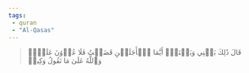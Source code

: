 ```yaml
---
tags: 
 - quran 
 - "Al-Qasas"
---
```


> قَالَ ذَٰلِكَ بَيۡنِي وَبَيۡنَكَۖ أَيَّمَا ٱلۡأَجَلَيۡنِ قَضَيۡتُ فَلَا عُدۡوَٰنَ عَلَيَّۖ وَٱللَّهُ عَلَىٰ مَا نَقُولُ وَكِيلٞ
